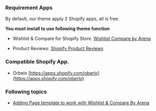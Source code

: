 ### Requirement Apps

By default, our theme apply 2 Shopify apps, all is free.

**You must install to use following theme function**

* Wishlist & Compare for Shopify Store. [Wishlist Compare by Arena](https://apps.arenatheme.com/install)

* Product Reviews: [Shopify Product Reviews](https://apps.shopify.com/product-reviews)

### Compatible Shopify App.

* Orbelo [https://apps.shopify.com/oberlo](https://apps.shopify.com/oberlo)

### Following topics

* [Adding Page template  to work with Wishlist & Compare By Arena](/pages/wishlist.md)



